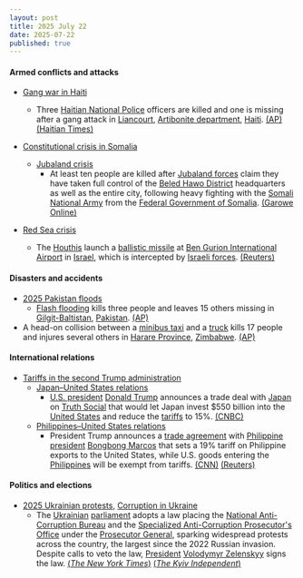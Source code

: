 ```yaml
---
layout: post
title: 2025 July 22
date: 2025-07-22
published: true
---
```



#### Armed conflicts and attacks

* [Gang war in Haiti](https://en.wikipedia.org/wiki/Gang_war_in_Haiti "Gang war in Haiti")
  * Three [Haitian National Police](https://en.wikipedia.org/wiki/Haitian_National_Police "Haitian National Police") officers are killed and one is missing after a gang attack in [Liancourt](https://en.wikipedia.org/wiki/Liancourt%2C_Haiti "Liancourt, Haiti"), [Artibonite department](https://en.wikipedia.org/wiki/Artibonite_%28department%29 "Artibonite (department)"), [Haiti](https://en.wikipedia.org/wiki/Haiti "Haiti"). [(AP)](https://apnews.com/article/haiti-police-officers-killed-artibonite-gangs-b04fb80e51e64d49a60e41b7ae2e1ab7) [(Haitian Times)](https://haitiantimes.com/2025/07/23/haiti-police-killed-artibonite-demands-response/)

* [Constitutional crisis in Somalia](https://en.wikipedia.org/wiki/Constitutional_crisis_in_Somalia "Constitutional crisis in Somalia")
  * [Jubaland crisis](https://en.wikipedia.org/wiki/Jubaland_crisis "Jubaland crisis")
    * At least ten people are killed after [Jubaland forces](https://en.wikipedia.org/wiki/Jubaland_Dervish_Force "Jubaland Dervish Force") claim they have taken full control of the [Beled Hawo District](https://en.wikipedia.org/wiki/Beled_Hawo_District "Beled Hawo District") headquarters as well as the entire city, following heavy fighting with the [Somali National Army](https://en.wikipedia.org/wiki/Somali_National_Army "Somali National Army") from the [Federal Government of Somalia](https://en.wikipedia.org/wiki/Federal_Government_of_Somalia "Federal Government of Somalia"). [(Garowe Online)](https://www.garoweonline.com/en/news/somalia/jubaland-forces-claim-control-of-beled-hawo-after-heavy-fighting-with-federal-troops)
* [Red Sea crisis](https://en.wikipedia.org/wiki/Red_Sea_crisis "Red Sea crisis")
  * The [Houthis](https://en.wikipedia.org/wiki/Houthi "Houthi") launch a [ballistic missile](https://en.wikipedia.org/wiki/Ballistic_missile "Ballistic missile") at [Ben Gurion International Airport](https://en.wikipedia.org/wiki/Ben_Gurion_International_Airport "Ben Gurion International Airport") in [Israel](https://en.wikipedia.org/wiki/Israel "Israel"), which is intercepted by [Israeli forces](https://en.wikipedia.org/wiki/Israeli_forces "Israeli forces"). [(Reuters)](https://www.reuters.com/world/middle-east/israel-intercepts-missile-fired-yemen-2025-07-22/)

#### Disasters and accidents

* [2025 Pakistan floods](https://en.wikipedia.org/wiki/2025_Pakistan_floods "2025 Pakistan floods")
  * [Flash flooding](https://en.wikipedia.org/wiki/Flash_flood "Flash flood") kills three people and leaves 15 others missing in [Gilgit-Baltistan](https://en.wikipedia.org/wiki/Gilgit-Baltistan "Gilgit-Baltistan"), [Pakistan](https://en.wikipedia.org/wiki/Pakistan "Pakistan"). [(AP)](https://apnews.com/article/pakistan-monsoon-rains-flash-floods-landslides-tourists-acccf52a08255a4502cea64be99d9cb3)
* A head-on collision between a [minibus taxi](https://en.wikipedia.org/wiki/Share_taxi "Share taxi") and a [truck](https://en.wikipedia.org/wiki/Truck "Truck") kills 17 people and injures several others in [Harare Province](https://en.wikipedia.org/wiki/Harare_Province "Harare Province"), [Zimbabwe](https://en.wikipedia.org/wiki/Zimbabwe "Zimbabwe"). [(AP)](https://apnews.com/article/zimbabwe-17-deaths-road-accident-ee4fb18249f6730ac3bb6451a4434eae)

#### International relations

* [Tariffs in the second Trump administration](https://en.wikipedia.org/wiki/Tariffs_in_the_second_Trump_administration "Tariffs in the second Trump administration")
  * [Japan–United States relations](https://en.wikipedia.org/wiki/Japan%E2%80%93United_States_relations "Japan–United States relations")
    * [U.S. president](https://en.wikipedia.org/wiki/President_of_the_United_States "President of the United States") [Donald Trump](https://en.wikipedia.org/wiki/Donald_Trump "Donald Trump") announces a trade deal with [Japan](https://en.wikipedia.org/wiki/Japan "Japan") on [Truth Social](https://en.wikipedia.org/wiki/Truth_Social "Truth Social") that would let Japan invest $550 billion into the [United States](https://en.wikipedia.org/wiki/United_States "United States") and reduce the [tariffs](https://en.wikipedia.org/wiki/Tariff "Tariff") to 15%. [(CNBC)](https://www.cnbc.com/amp/2025/07/23/trump-announces-massive-trade-deal-with-japan-with-15percent-tariffs.html)
  * [Philippines–United States relations](https://en.wikipedia.org/wiki/Philippines%E2%80%93United_States_relations "Philippines–United States relations")
    * President Trump announces a [trade agreement](https://en.wikipedia.org/wiki/Trade_agreement "Trade agreement") with [Philippine president](https://en.wikipedia.org/wiki/President_of_the_Philippines "President of the Philippines") [Bongbong Marcos](https://en.wikipedia.org/wiki/Bongbong_Marcos "Bongbong Marcos") that sets a 19% tariff on Philippine exports to the United States, while U.S. goods entering the [Philippines](https://en.wikipedia.org/wiki/Philippines "Philippines") will be exempt from tariffs. [(CNN)](https://edition.cnn.com/2025/07/22/business/trump-philippines-trade-deal) [(Reuters)](https://www.reuters.com/world/asia-pacific/philippines-pay-19-tariff-trump-says-2025-07-22/)

#### Politics and elections

* [2025 Ukrainian protests](https://en.wikipedia.org/wiki/2025_Ukrainian_protests "2025 Ukrainian protests"), [Corruption in Ukraine](https://en.wikipedia.org/wiki/Corruption_in_Ukraine "Corruption in Ukraine")
  * The [Ukrainian](https://en.wikipedia.org/wiki/Ukraine "Ukraine") [parliament](https://en.wikipedia.org/wiki/Verkhovna_Rada "Verkhovna Rada") adopts a law placing the [National Anti-Corruption Bureau](https://en.wikipedia.org/wiki/National_Anti-Corruption_Bureau "National Anti-Corruption Bureau") and the [Specialized Anti-Corruption Prosecutor's Office](https://en.wikipedia.org/wiki/Specialized_Anti-Corruption_Prosecutor%27s_Office "Specialized Anti-Corruption Prosecutor's Office") under the [Prosecutor General](https://en.wikipedia.org/wiki/Prosecutor_General_of_Ukraine "Prosecutor General of Ukraine"), sparking widespread protests across the country, the largest since the 2022 Russian invasion. Despite calls to veto the law, [President](https://en.wikipedia.org/wiki/President_of_Ukraine "President of Ukraine") [Volodymyr Zelenskyy](https://en.wikipedia.org/wiki/Volodymyr_Zelenskyy "Volodymyr Zelenskyy") signs the law. [(*The New York Times*)](https://www.nytimes.com/2025/07/22/world/europe/zelensky-protests-corruption.html) [(*The Kyiv Independent*)](https://kyivindependent.com/veto-the-law-wartime-protests-sweep-ukraine-after-parliament-passes-bill-weakening-anti-corruption-institutions/)
